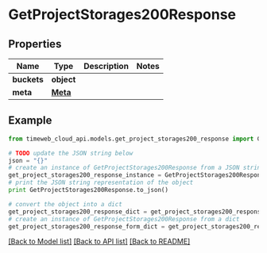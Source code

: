 # GetProjectStorages200Response


## Properties
Name | Type | Description | Notes
------------ | ------------- | ------------- | -------------
**buckets** | **object** |  | 
**meta** | [**Meta**](Meta.md) |  | 

## Example

```python
from timeweb_cloud_api.models.get_project_storages200_response import GetProjectStorages200Response

# TODO update the JSON string below
json = "{}"
# create an instance of GetProjectStorages200Response from a JSON string
get_project_storages200_response_instance = GetProjectStorages200Response.from_json(json)
# print the JSON string representation of the object
print GetProjectStorages200Response.to_json()

# convert the object into a dict
get_project_storages200_response_dict = get_project_storages200_response_instance.to_dict()
# create an instance of GetProjectStorages200Response from a dict
get_project_storages200_response_form_dict = get_project_storages200_response.from_dict(get_project_storages200_response_dict)
```
[[Back to Model list]](../README.md#documentation-for-models) [[Back to API list]](../README.md#documentation-for-api-endpoints) [[Back to README]](../README.md)


